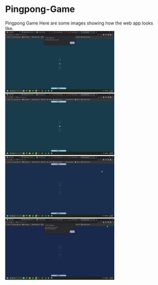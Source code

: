 # Pingpong-Game
Pingpong Game
Here are some images  showing how the web app looks like.         
    <img src="pingponggame.png" width="350" title="hover text">
    <img src="pp2.png" width="350" title="hover text">
    <img src="pp3.png" width="350" title="hover text">
    <img src="pp4.png" width="350" title="hover text">
